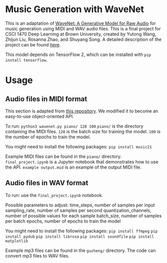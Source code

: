 # Music Generation with WaveNet

This is an adaptation of [WaveNet: A Generative Model for Raw Audio](https://arxiv.org/pdf/1609.03499.pdf) for music generation using MIDI and WAV audio files. This is a final project for CSCI 1470 Deep Learning at Brown University, created by Yutong Wang, Zhijun Liu, Rosanna Zhao, and Shuyang Song.
A detailed description of the project can be found [here](https://devpost.com/software/music-generation-with-wavenet).

This model depends on TensorFlow 2, which can be installed with ```pip install tensorflow```.

# Usage

## Audio files in MIDI format
This section is adapted from [this repository](https://github.com/soumya997/Music-Generation-Using-Deep-Learning).
We modified it to become an easy-to-use object-oriented API. 

To run: ```python3 wavenet.py piano/ 128 100```
```piano/``` is the directory containing the MIDI files. 
```128``` is the batch size for training the model. 
```100``` is the number of epochs to train the model.

You might need to install the following packages:
```pip install music21```

Example MIDI files can be found in the ```piano/``` directory.
```final_project.ipynb``` is a Jupyter notebook that demonstrates how to use the API.
```example output.mid``` is an example of the output MIDI file.


## Audio files in WAV format
To run: use the ```final_project.ipynb``` notebook.

Possible parameters to adjust:
time_steps, number of samples per input
sampling_rate, number of samples per second
quantization_channels, number of possible values for each sample
batch_size, number of samples per batch
epochs, number of epochs to train the model

You might need to install the following packages:
```pip install ffmpeg```
```pip install pydub```
```pip install librosa```
```pip install soundfile```
```pip install matplotlib```

Example mp3 files can be found in the ```guzheng/``` directory. The code can convert mp3 files to WAV files.